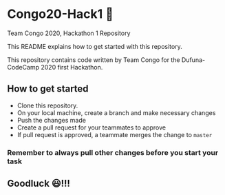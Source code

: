 # Congo20-Hack1 🚩
Team Congo 2020, Hackathon 1 Repository

This README explains how to get started with this repository.

This repository contains code written by Team Congo for the Dufuna-CodeCamp 2020 first Hackathon.

## How to get started

- Clone this repository.
- On your local machine, create a branch and make necessary changes
- Push the changes made
- Create a pull request for your teammates to approve
- If pull request is approved, a teammate merges the change to `master`


### Remember to always pull other changes before you start your task

## Goodluck 😃!!!
